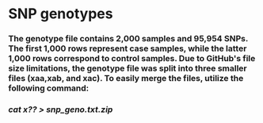 SNP genotypes
=====================================================================

### The genotype file contains 2,000 samples and 95,954 SNPs. The first 1,000 rows represent case samples, while the latter 1,000 rows correspond to control samples. Due to GitHub's file size limitations, the genotype file was split into three smaller files (xaa,xab, and xac). To easily merge the files, utilize the following command:

### *cat x?? > snp_geno.txt.zip*
